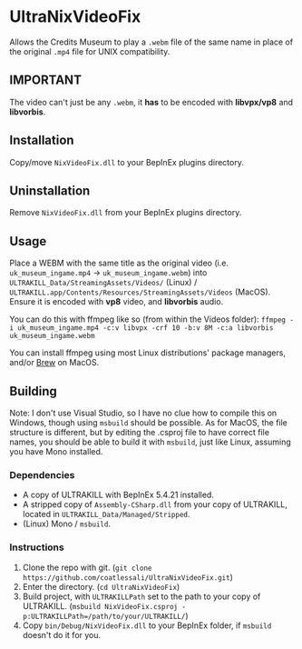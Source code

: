# UltraNixVideoFix
Allows the Credits Museum to play a `.webm` file of the same name in place of the original `.mp4` file for UNIX compatibility.

## IMPORTANT
The video can't just be any `.webm`, it **has** to be encoded with **libvpx/vp8** and **libvorbis**.

## Installation

Copy/move `NixVideoFix.dll` to your BepInEx plugins directory.

## Uninstallation

Remove `NixVideoFix.dll` from your BepInEx plugins directory.

## Usage

Place a WEBM with the same title as the original video (i.e. `uk_museum_ingame.mp4` -> `uk_museum_ingame.webm`) into `ULTRAKILL_Data/StreamingAssets/Videos/` (Linux) / `ULTRAKILL.app/Contents/Resources/StreamingAssets/Videos` (MacOS). Ensure it is encoded with **vp8** video, and **libvorbis** audio.

You can do this with ffmpeg like so (from within the Videos folder):
`ffmpeg -i uk_museum_ingame.mp4 -c:v libvpx -crf 10 -b:v 8M -c:a libvorbis uk_museum_ingame.webm`

You can install ffmpeg using most Linux distributions' package managers, and/or [Brew](https://formulae.brew.sh/formula/ffmpeg) on MacOS.

## Building

Note: I don't use Visual Studio, so I have no clue how to compile this on Windows, though using `msbuild` should be possible. As for MacOS, the file structure is different, but by editing the .csproj file to have correct file names, you should be able to build it with `msbuild`, just like Linux, assuming you have Mono installed.

### Dependencies

* A copy of ULTRAKILL with BepInEx 5.4.21 installed.
* A stripped copy of `Assembly-CSharp.dll` from your copy of ULTRAKILL, located in `ULTRAKILL_Data/Managed/Stripped`.
* (Linux) Mono / `msbuild`.

### Instructions

1. Clone the repo with git. (`git clone https://github.com/coatlessali/UltraNixVideoFix.git`)
2. Enter the directory. (`cd UltraNixVideoFix`)
3. Build project, with `ULTRAKILLPath` set to the path to your copy of ULTRAKILL. (`msbuild NixVideoFix.csproj -p:ULTRAKILLPath=/path/to/your/ULTRAKILL/`)
4. Copy `bin/Debug/NixVideoFix.dll` to your BepInEx folder, if `msbuild` doesn't do it for you.
